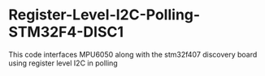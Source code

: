 # Register-Level-I2C-Polling-STM32F4-DISC1
This code interfaces MPU6050 along with the stm32f407 discovery board using register level I2C in polling
